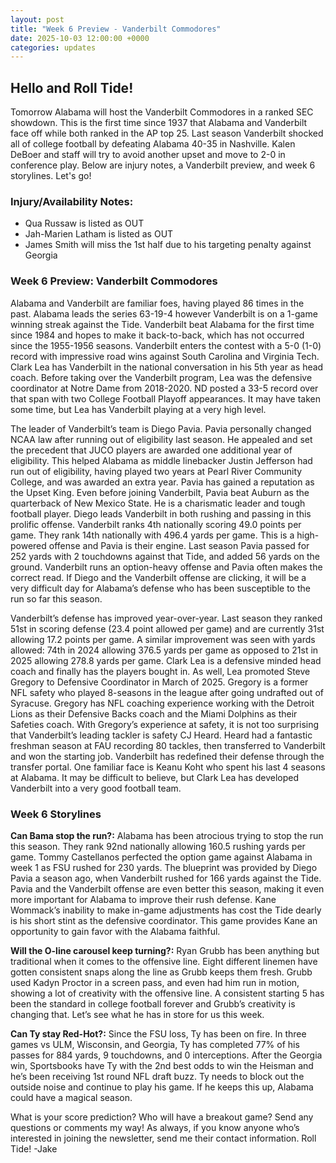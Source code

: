 ```yaml
---
layout: post
title: "Week 6 Preview - Vanderbilt Commodores"
date: 2025-10-03 12:00:00 +0000
categories: updates
---
```


## Hello and Roll Tide!

Tomorrow Alabama will host the Vanderbilt Commodores in a ranked SEC showdown. This is the first time since 1937 that Alabama and Vanderbilt face off while both ranked in the AP top 25. Last season Vanderbilt shocked all of college football by defeating Alabama 40-35 in Nashville. Kalen DeBoer and staff will try to avoid another upset and move to 2-0 in conference play. Below are injury notes, a Vanderbilt preview, and week 6 storylines. Let's go!


### Injury/Availability Notes:
-   Qua Russaw is listed as OUT
-   Jah-Marien Latham is listed as OUT
-   James Smith will miss the 1st half due to his targeting penalty against Georgia


### Week 6 Preview: Vanderbilt Commodores 
Alabama and Vanderbilt are familiar foes, having played 86 times in the past. Alabama leads the series 63-19-4 however Vanderbilt is on a 1-game winning streak against the Tide. Vanderbilt beat Alabama for the first time since 1984 and hopes to make it back-to-back, which has not occurred since the 1955-1956 seasons. Vanderbilt enters the contest with a 5-0 (1-0) record with impressive road wins against South Carolina and Virginia Tech. Clark Lea has Vanderbilt in the national conversation in his 5th year as head coach. Before taking over the Vanderbilt program, Lea was the defensive coordinator at Notre Dame from 2018-2020. ND posted a 33-5 record over that span with two College Football Playoff appearances. It may have taken some time, but Lea has Vanderbilt playing at a very high level. 

The leader of Vanderbilt’s team is Diego Pavia. Pavia personally changed NCAA law after running out of eligibility last season. He appealed and set the precedent that JUCO players are awarded one additional year of eligibility. This helped Alabama as middle linebacker Justin Jefferson had run out of eligibility, having played two years at Pearl River Community College, and was awarded an extra year. Pavia has gained a reputation as the Upset King. Even before joining Vanderbilt, Pavia beat Auburn as the quarterback of New Mexico State. He is a charismatic leader and tough football player. Diego leads Vanderbilt in both rushing and passing in this prolific offense. Vanderbilt ranks 4th nationally scoring 49.0 points per game. They rank 14th nationally with 496.4 yards per game. This is a high-powered offense and Pavia is their engine. Last season Pavia passed for 252 yards with 2 touchdowns against that Tide, and added 56 yards on the ground. Vanderbilt runs an option-heavy offense and Pavia often makes the correct read. If Diego and the Vanderbilt offense are clicking, it will be a very difficult day for Alabama’s defense who has been susceptible to the run so far this season.

Vanderbilt’s defense has improved year-over-year. Last season they ranked 51st in scoring defense (23.4 point allowed per game) and are currently 31st allowing 17.2 points per game. A similar improvement was seen with yards allowed: 74th in 2024 allowing 376.5 yards per game as opposed to 21st in 2025 allowing 278.8 yards per game. Clark Lea is a defensive minded head coach and finally has the players bought in. As well, Lea promoted Steve Gregory to Defensive Coordinator in March of 2025. Gregory is a former NFL safety who played 8-seasons in the league after going undrafted out of Syracuse. Gregory has NFL coaching experience working with the Detroit Lions as their Defensive Backs coach and the Miami Dolphins as their Safeties coach. With Gregory’s experience at safety, it is not too surprising that Vanderbilt’s leading tackler is safety CJ Heard. Heard had a fantastic freshman season at FAU recording 80 tackles, then transferred to Vanderbilt and won the starting job. Vanderbilt has redefined their defense through the transfer portal. One familiar face is Keanu Koht who spent his last 4 seasons at Alabama. It may be difficult to believe, but Clark Lea has developed Vanderbilt into a very good football team.


### Week 6 Storylines
**Can Bama stop the run?:** Alabama has been atrocious trying to stop the run this season. They rank 92nd nationally allowing 160.5 rushing yards per game. Tommy Castellanos perfected the option game against Alabama in week 1 as FSU rushed for 230 yards. The blueprint was provided by Diego Pavia a season ago, when Vanderbilt rushed for 166 yards against the Tide. Pavia and the Vanderbilt offense are even better this season, making it even more important for Alabama to improve their rush defense. Kane Wommack’s inability to make in-game adjustments has cost the Tide dearly is his short stint as the defensive coordinator. This game provides Kane an opportunity to gain favor with the Alabama faithful.

**Will the O-line carousel keep turning?:** Ryan Grubb has been anything but traditional when it comes to the offensive line. Eight different linemen have gotten consistent snaps along the line as Grubb keeps them fresh. Grubb used Kadyn Proctor in a screen pass, and even had him run in motion, showing a lot of creativity with the offensive line. A consistent starting 5 has been the standard in college football forever and Grubb’s creativity is changing that. Let’s see what he has in store for us this week.

**Can Ty stay Red-Hot?:** Since the FSU loss, Ty has been on fire. In three games vs ULM, Wisconsin, and Georgia, Ty has completed 77% of his passes for 884 yards, 9 touchdowns, and 0 interceptions. After the Georgia win, Sportsbooks have Ty with the 2nd best odds to win the Heisman and he’s been receiving 1st round NFL draft buzz. Ty needs to block out the outside noise and continue to play his game. If he keeps this up, Alabama could have a magical season. 

What is your score prediction? Who will have a breakout game? Send any questions or comments my way! As always, if you know anyone who’s interested in joining the newsletter, send me their contact information. 
Roll Tide!
-Jake
